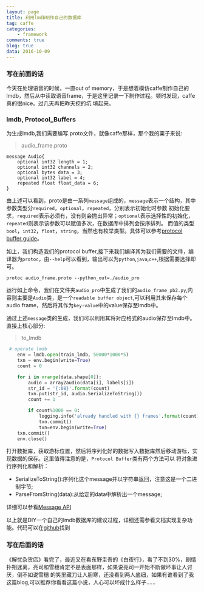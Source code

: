 ```yaml
---
layout: page
title: 利用lmdb制作自己的数据库
tag: caffe
categories: 
    - framework
comments: true
blog: true
data: 2016-10-09
---  
```


### 写在前面的话　　

今天在处理语音的时候，一直out of memory，于是想着模仿caffe制作自己的lmdb，然后从中读取语音frame，于是这里记录一下制作过程。顿时发现，caffe真的很nice。过几天再把昨天挖的坑
填起来。　　

### lmdb, Protocol_Buffers  

为生成lmdb,我们需要编写.proto文件，就像caffe那样，那个我的栗子来说:  

>audio_frame.proto  

```
message Audio{
    optional int32 length = 1;
    optional int32 channels = 2;
    optional bytes data = 3;
    optional int32 label = 4;
    repeated float float_data = 6;
}
```  

由上述可以看到，proto是由一系列`message`组成的，`message`表示一个结构，其中参数类型分`required`，`optional`，`repeated`，分别表示初始化时参数
初始化要求，`required`表示必须有，没有则会抛出异常；`optional`表示选择性的初始化，`repeated`则表示该参数可以赋值多次，在数据库中排列会按序排列。
而值的类型`bool`，`int32`，`float`，`string`，当然也有枚举类型。具体可以参考[protocol buffer guide](https://developers.google.com/protocol-buffers/docs/proto)。　　

如上，我们构造我们的protocol buffer,接下来我们编译其为我们需要的文件，编译器为`protoc`，由`--help`可以看到，输出可以为`python`,`java`,`c++`,根据需要选择即可。　　

`protoc audio_frame.proto --python_out=./audio_pro`  

运行如上命令，我们在文件夹`audio_pro`中生成了我们的`audio_frame_pb2.py`,内容则主要是`Audio`类，是一个`readable buffer object`,可以利用其来保存每个
audio frame，然后将其作为`key-value`中的value保存至lmdb中。　　

通过上述`message`类的生成，我们可以利用其将对应格式的audio保存至lmdb中。直接上核心部分:  

>to_lmdb  

```python
 # operate lmdb
    env = lmdb.open(train_lmdb, 50000*1000*5)
    txn = env.begin(write=True)
    count = 0

    for i in xrange(data.shape[0]):
        audio = array2audio(data[i], labels[i])
        str_id = '{:08}'.format(count)
        txn.put(str_id, audio.SerializeToString())
        count += 1

        if count%1000 == 0:
            logging.info('already handled with {} frames'.format(count))
            txn.commit()
            txn=env.begin(write=True)
    txn.commit()
    env.close()
```  

打开数据库，获取游标位置，然后将序列化好的数据写入数据库然后移动游标，实现数据的保存。这里值得注意的是，`Protocol Buffer`类有两个方法可以
将对象进行序列化和解析：　　

* SerializeToString():序列化这个message并以字符串返回，注意这是一个二进制字节;
* ParseFromString(data):从给定的data中解析出一个message;  

详细可以参看[Message API](https://developers.google.com/protocol-buffers/docs/reference/python/google.protobuf.message.Message-class)  

以上就是DIY一个自己的lmdb数据库的建议过程，详细还需参看文档实现复杂功能。代码可以在[github]()找到　　

### 写在后面的话　　

《解忧杂货店》看完了，最近又在看东野圭吾的《白夜行》，看了不到30%，剧情扑朔迷离，亮司和雪穗肯定不是表面那样，如果说亮司一开始不断做坏事让人讨厌，倒不如说雪穗
的笑里藏刀让人胆寒，还没看到两人底细，如果有谁看到了我这篇blog,可以推荐你看看这篇小说，人心可以坏成什么样子……
